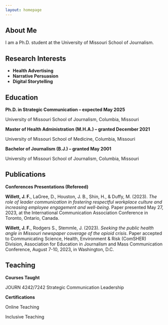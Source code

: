 ```yaml
---
layout: homepage
---
```


## About Me

I am a Ph.D. student at the University of Missouri School of Journalism.

## Research Interests

- **Health Advertising**
- **Narrative Persuasion**
- **Digital Storytelling**

## Education

**Ph.D. in Strategic Communication – expected May 2025**

University of Missouri School of Journalism, Columbia, Missouri

**Master of Health Administration (M.H.A.) – granted December 2021**

University of Missouri School of Medicine, Columbia, Missouri

**Bachelor of Journalism (B.J.) – granted May 2001**

University of Missouri School of Journalism, Columbia, Missouri

## Publications

**Conferences Presentations (Refereed)** 

**Willett, J. F.**, LaGree, D., Houston, J. B., Shin, H., & Duffy, M. (2023). _The role of leader communication in fostering respectful workplace culture and increasing employee engagement and well-being_. Paper presented May 27, 2023, at the International Communication Association Conference in Toronto, Ontario, Canada.

**Willett, J. F.**, Rodgers S., Stemmle, J. (2023). _Seeking the public health angle in Missouri newspaper coverage of the opioid crisis_. Paper accepted to Communicating Science, Health, Environment & Risk (ComSHER) Division, Association for Education in Journalism and Mass Communication Conference, August 7-10, 2023, in Washington, D.C.

## Teaching

**Courses Taught**

JOURN 4242/7242 Strategic Communication Leadership

**Certifications**

Online Teaching

Inclusive Teaching

<!-- - **Computer Vision:** image recognition, image generation, video captioning
- **Machine Learning:** meta-learning, incremental learning, transfer learning-->

<!-- ## News

- **[Feb. 2020]** Our paper about incremental learning is accepted to CVPR 2020.
- **[Feb. 2020]** We will host the ACM Multimedia Asia 2020 conference in Singapore!
- **[Sept. 2019]** Our paper about few-shot learning is accepted to NeurIPS 2019.
- **[Mar. 2019]** Our paper about few-shot learning is accepted to CVPR 2019.

{% include_relative _includes/publications.md %}

{% include_relative _includes/services.md %}
-->